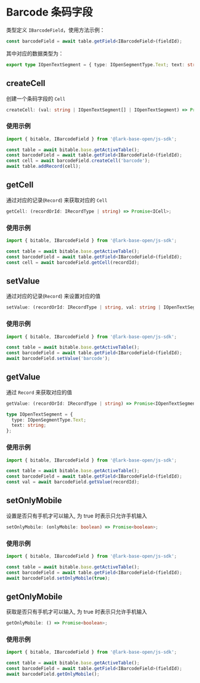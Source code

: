 # Barcode 条码字段
类型定义 `IBarcodeField`，使用方法示例：
```typescript
const barcodeField = await table.getField<IBarcodeField>(fieldId);
```
其中对应的数据类型为：
```typescript
export type IOpenTextSegment = { type: IOpenSegmentType.Text; text: string };
```

## createCell
创建一个条码字段的 `Cell`
```typescript
createCell: (val: string | IOpenTextSegment[] | IOpenTextSegment) => Promise<ICell>;
```
### 使用示例
```typescript
import { bitable, IBarcodeField } from '@lark-base-open/js-sdk';

const table = await bitable.base.getActiveTable();
const barcodeField = await table.getField<IBarcodeField>(fieldId);
const cell = await barcodeField.createCell('barcode');
await table.addRecord(cell);
```


## getCell
通过对应的记录(`Record`) 来获取对应的 `Cell`
```typescript
getCell: (recordOrId: IRecordType | string) => Promise<ICell>;
```
### 使用示例
```typescript
import { bitable, IBarcodeField } from '@lark-base-open/js-sdk';

const table = await bitable.base.getActiveTable();
const barcodeField = await table.getField<IBarcodeField>(fieldId);
const cell = await barcodeField.getCell(recordId);
```

## setValue
通过对应的记录(`Record`) 来设置对应的值
```typescript
setValue: (recordOrId: IRecordType | string, val: string | IOpenTextSegment[] | IOpenTextSegment) => Promise<boolean>;
```
### 使用示例
```typescript
import { bitable, IBarcodeField } from '@lark-base-open/js-sdk';

const table = await bitable.base.getActiveTable();
const barcodeField = await table.getField<IBarcodeField>(fieldId);
await barcodeField.setValue('barcode');
```

## getValue
通过 `Record` 来获取对应的值
```typescript
getValue: (recordOrId: IRecordType | string) => Promise<IOpenTextSegment[]>;

type IOpenTextSegment = {
  type: IOpenSegmentType.Text;
  text: string;
};
```
### 使用示例
```typescript
import { bitable, IBarcodeField } from '@lark-base-open/js-sdk';

const table = await bitable.base.getActiveTable();
const barcodeField = await table.getField<IBarcodeField>(fieldId);
const val = await barcodeField.getValue(recordId);
```

## setOnlyMobile
设置是否只有手机才可以输入, 为 true 时表示只允许手机输入
```typescript
setOnlyMobile: (onlyMobile: boolean) => Promise<boolean>;
```
### 使用示例
```typescript
import { bitable, IBarcodeField } from '@lark-base-open/js-sdk';

const table = await bitable.base.getActiveTable();
const barcodeField = await table.getField<IBarcodeField>(fieldId);
await barcodeField.setOnlyMobile(true);
```

## getOnlyMobile
获取是否只有手机才可以输入, 为 true 时表示只允许手机输入
```typescript
getOnlyMobile: () => Promise<boolean>;
```
### 使用示例
```typescript
import { bitable, IBarcodeField } from '@lark-base-open/js-sdk';

const table = await bitable.base.getActiveTable();
const barcodeField = await table.getField<IBarcodeField>(fieldId);
await barcodeField.getOnlyMobile();
```



